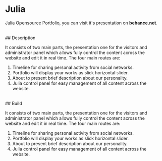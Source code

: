 # Julia

Julia Opensource Portfolio, you can visit it's presentation on [**behance.net**](https://www.behance.net/gallery/43176751/Julia-Presentation-Open-Source-Portfolio-Code).

<br />
## Description

It consists of two main parts, the presentation one for the visitors and administrator panel which allows fully control the content across the website and edit it in real time. The four main routes are:

1. Timeline for sharing personal activity from social networks.
2. Portfolio will display your works as slick horizontal slider. 
3. About to present brief description about our personality.
4. Julia control panel for easy management of all content across the website.

<br>
## Build

It consists of two main parts, the presentation one for the visitors and administrator panel which allows fully control the content across the website and edit it in real time. The four main routes are:

1. Timeline for sharing personal activity from social networks.
2. Portfolio will display your works as slick horizontal slider. 
3. About to present brief description about our personality.
4. Julia control panel for easy management of all content across the website.
